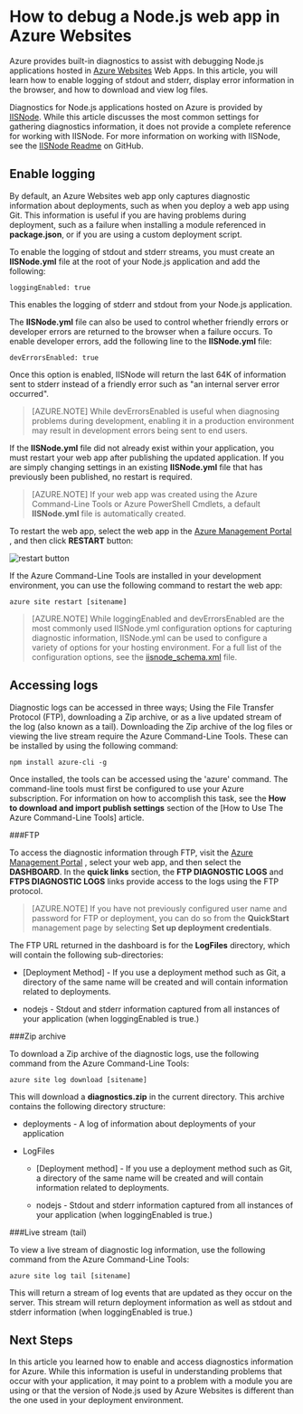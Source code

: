 <properties
	pageTitle="How to debug a Node.js web app in Azure Websites"
	description="Learn how to debug a Node.js web app in Azure Websites."
	tags="azure-portal"
	services="app-service\web"
	documentationCenter="nodejs"
	authors="TomArcher"
	manager="wpickett"
	editor="mollybos"/>

<tags
	ms.service="app-service-web"
	ms.date="08/11/2015"
	wacn.date=""/>

# How to debug a Node.js web app in Azure Websites

Azure provides built-in diagnostics to assist with debugging Node.js applications hosted in [Azure Websites](/documentation/services/web-sites/) Web Apps. In this article, you will learn how to enable logging of stdout and stderr, display error information in the browser, and how to download and view log files.

Diagnostics for Node.js applications hosted on Azure is provided by [IISNode]. While this article discusses the most common settings for gathering diagnostics information, it does not provide a complete reference for working with IISNode. For more information on working with IISNode, see the [IISNode Readme] on GitHub.

<a id="enablelogging"></a>
## Enable logging

By default, an Azure Websites web app only captures diagnostic information about deployments, such as when you deploy a web app using Git. This information is useful if you are having problems during deployment, such as a failure when installing a module referenced in **package.json**, or if you are using a custom deployment script.

To enable the logging of stdout and stderr streams, you must create an **IISNode.yml** file at the root of your Node.js application and add the following:

	loggingEnabled: true

This enables the logging of stderr and stdout from your Node.js application.

The **IISNode.yml** file can also be used to control whether friendly errors or developer errors are returned to the browser when a failure occurs. To enable developer errors, add the following line to the **IISNode.yml** file:

	devErrorsEnabled: true

Once this option is enabled, IISNode will return the last 64K of information sent to stderr instead of a friendly error such as "an internal server error occurred".

> [AZURE.NOTE] While devErrorsEnabled is useful when diagnosing problems during development, enabling it in a production environment may result in development errors being sent to end users.

If the **IISNode.yml** file did not already exist within your application, you must restart your web app after publishing the updated application. If you are simply changing settings in an existing **IISNode.yml** file that has previously been published, no restart is required.

> [AZURE.NOTE] If your web app was created using the Azure Command-Line Tools or Azure PowerShell Cmdlets, a default **IISNode.yml** file is automatically created.

To restart the web app, select the web app in the [Azure <!-- deleted by customization preview portal](https://manage.windowsazure.cn) --><!-- keep by customization: begin --> Management Portal](https://manage.windowsazure.cn) <!-- keep by customization: end -->, and then click **RESTART** button:

![restart button][restart-button]

If the Azure Command-Line Tools are installed in your development environment, you can use the following command to restart the web app:

	azure site restart [sitename]

> [AZURE.NOTE] While loggingEnabled and devErrorsEnabled are the most commonly used IISNode.yml configuration options for capturing diagnostic information, IISNode.yml can be used to configure a variety of options for your hosting environment. For a full list of the configuration options, see the [iisnode_schema.xml](https://github.com/tjanczuk/iisnode/blob/master/src/config/iisnode_schema.xml) file.

<a id="viewlogs"></a>
## Accessing logs

Diagnostic logs can be accessed in three ways; Using the File Transfer Protocol (FTP), downloading a Zip archive, or as a live updated stream of the log (also known as a tail). Downloading the Zip archive of the log files or viewing the live stream require the Azure Command-Line Tools. These can be installed by using the following command:

	npm install azure-cli -g

Once installed, the tools can be accessed using the 'azure' command. The command-line tools must first be configured to use your Azure subscription. For information on how to accomplish this task, see the **How to download and import publish settings** section of the [How to Use The Azure Command-Line Tools] article.

###FTP

To access the diagnostic information through FTP, visit the [Azure <!-- deleted by customization preview portal](https://manage.windowsazure.cn) --><!-- keep by customization: begin --> Management Portal](https://manage.windowsazure.cn) <!-- keep by customization: end -->, select your web app, and then select the **DASHBOARD**. In the **quick links** section, the **FTP DIAGNOSTIC LOGS** and **FTPS DIAGNOSTIC LOGS** links provide access to the logs using the FTP protocol.

> [AZURE.NOTE] If you have not previously configured user name and password for FTP or deployment, you can do so from the **QuickStart** management page by selecting **Set up deployment credentials**.

The FTP URL returned in the dashboard is for the **LogFiles** directory, which will contain the following sub-directories:

* [Deployment Method] - If you use a deployment method such as Git, a directory of the same name will be created and will contain information related to deployments.

* nodejs - Stdout and stderr information captured from all instances of your application (when loggingEnabled is true.)

###Zip archive

To download a Zip archive of the diagnostic logs, use the following command from the Azure Command-Line Tools:

	azure site log download [sitename]

This will download a **diagnostics.zip** in the current directory. This archive contains the following directory structure:

* deployments - A log of information about deployments of your application

* LogFiles

	* [Deployment method] - If you use a deployment method such as Git, a directory of the same name will be created and will contain information related to deployments.

	* nodejs - Stdout and stderr information captured from all instances of your application (when loggingEnabled is true.)

###Live stream (tail)

To view a live stream of diagnostic log information, use the following command from the Azure Command-Line Tools:

	azure site log tail [sitename]

This will return a stream of log events that are updated as they occur on the server. This stream will return deployment information as well as stdout and stderr information (when loggingEnabled is true.)

<a id="nextsteps"></a>
## Next Steps

In this article you learned how to enable and access diagnostics information for Azure. While this information is useful in understanding problems that occur with your application, it may point to a problem with a module you are using or that the version of Node.js used by Azure Websites is different than the one used in your deployment environment.

<!-- deleted by customization
For information in working with modules on Azure, see [Using Node.js Modules with Azure Applications].

For information on specifying a Node.js version for your application, see [Specifying a Node.js version in an Azure application].

For more information, see also the [Node.js Developer Center](/develop/nodejs/).

## What's changed
* For a guide to the change from Websites to Azure Websites see: [Azure Websites and Its Impact on Existing Azure Services](/documentation/services/web-sites/)
* For a guide to the change of the Management Portal to the new portal see: [Reference for navigating the preview portal](https://manage.windowsazure.cn/)

>[AZURE.NOTE] If you want to get started with Azure Websites before signing up for an Azure account, go to [Try Azure Websites](https://tryappservice.azure.com/), where you can immediately create a short-lived starter web app in Azure Websites. No credit cards required; no commitments.
-->

[IISNode]: https://github.com/tjanczuk/iisnode
[IISNode Readme]: https://github.com/tjanczuk/iisnode#readme
[How to Use The Azure Command-Line Interface]: /documentation/articles/xplat-cli-install
<!-- deleted by customization
[Using Node.js Modules with Azure Applications]: /documentation/articles/nodejs-use-node-modules-azure-apps
[Specifying a Node.js version in an Azure application]: /documentation/articles/nodejs-specify-node-version-azure-apps

-->
[restart-button]: ./media/web-sites-nodejs-debug/restartbutton.png
 

